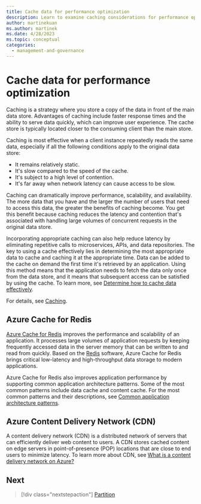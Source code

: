 ```yaml
---
title: Cache data for performance optimization
description: Learn to examine caching considerations for performance optimization. Caching is a strategy where you store a copy of the data in front of the main data store.
author: martinekuan
ms.author: martinek
ms.date: 4/28/2023
ms.topic: conceptual
categories:
  - management-and-governance
---
```


# Cache data for performance optimization

Caching is a strategy where you store a copy of the data in front of the main data store. Advantages of caching include faster response times and the ability to serve data quickly, which can improve user experience. The cache store is typically located closer to the consuming client than the main store.

Caching is most effective when a client instance repeatedly reads the same data, especially if all the following conditions apply to the original data store:

- It remains relatively static.
- It's slow compared to the speed of the cache.
- It's subject to a high level of contention.
- It's far away when network latency can cause access to be slow.

Caching can dramatically improve performance, scalability, and availability. The more data that you have and the larger the number of users that need to access this data, the greater the benefits of caching become. You get this benefit because caching reduces the latency and contention that's associated with handling large volumes of concurrent requests in the original data store.

Incorporating appropriate caching can also help reduce latency by eliminating repetitive calls to microservices, APIs, and data repositories. The key to using a cache effectively lies in determining the most appropriate data to cache and caching it at the appropriate time. Data can be added to the cache on demand the first time it's retrieved by an application. Using this method means that the application needs to fetch the data only once from the data store, and it means that subsequent access can be satisfied by using the cache. To learn more, see [Determine how to cache data effectively](/azure/architecture/best-practices/caching#determine-how-to-cache-data-effectively).

For details, see [Caching](/azure/architecture/best-practices/caching).

## Azure Cache for Redis

[Azure Cache for Redis](/azure/azure-cache-for-redis/cache-overview) improves the performance and scalability of an application. It processes large volumes of application requests by keeping frequently accessed data in the server memory that can be written to and read from quickly. Based on the [Redis](https://redis.io/) software, Azure Cache for Redis brings critical low-latency and high-throughput data storage to modern applications.

Azure Cache for Redis also improves application performance by supporting common application architecture patterns. Some of the most common patterns include data cache and content cache. For the most common patterns and their descriptions, see [Common application architecture patterns](/azure/azure-cache-for-redis/cache-overview#key-scenarios).

## Azure Content Delivery Network (CDN)

A content delivery network (CDN) is a distributed network of servers that can efficiently deliver web content to users. A CDN stores cached content on edge servers in point-of-presence (POP) locations that are close to end users to minimize latency. To learn more about CDN, see [What is a content delivery network on Azure?](/azure/cdn/cdn-overview)

## Next
> [!div class="nextstepaction"]
> [Partition](./optimize-partition.md)
